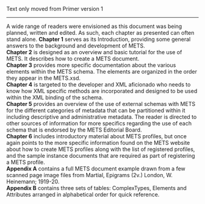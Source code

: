 Text only moved from Primer version 1

***

A wide range of readers were envisioned as this document was being planned, written and edited.  As such, each chapter as presented can often stand alone.
**Chapter 1** serves as its Introduction, providing some general answers to the background and development of METS.  
**Chapter 2** is designed as an overview and basic tutorial for the use of METS.  It describes how to create a METS document.  
**Chapter 3** provides more specific documentation about the various elements within the METS schema.  The elements are organized in the order they appear in the METS.xsd.  
**Chapter 4** is targeted to the developer and XML aficionado who needs to know how XML specific methods are incorporated and designed to be used within the XML binding of the schema.  
**Chapter 5** provides an overview of the use of external schemas with METS for the different categories of metadata that can be partitioned within it including descriptive and administrative metadata.  The reader is directed to other sources of information for more specifics regarding the use of each schema that is endorsed by the METS Editorial Board.  
**Chapter 6** includes introductory material about METS profiles, but once again points to the more specific information found on the METS website about how to create METS profiles along with the list of registered profiles, and the sample instance documents that are required as part of registering a METS profile.  
**Appendix A** contains a full METS document example drawn from a few scanned page image files from Martial, Epigrams (2v.) London, W. Heinemann; 1919-20.  
**Appendix B** contains three sets of tables: ComplexTypes, Elements and Attributes arranged in alphabetical order for quick reference.